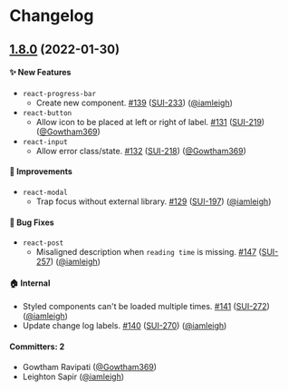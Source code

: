 # Changelog

## [1.8.0](https://github.com/wpmudev/shared-ui/compare/v1.7.0...v1.8.0) (2022-01-30)

#### ✨ New Features
* `react-progress-bar`
  * Create new component. [#139](https://github.com/wpmudev/shared-ui-react/pull/139) ([SUI-233](https://incsub.atlassian.net/browse/SUI-233)) ([@iamleigh](https://github.com/iamleigh))
* `react-button`
  * Allow icon to be placed at left or right of label. [#131](https://github.com/wpmudev/shared-ui-react/pull/131) ([SUI-219](https://incsub.atlassian.net/browse/SUI-219)) ([@Gowtham369](https://github.com/Gowtham369))
* `react-input`
  * Allow error class/state. [#132](https://github.com/wpmudev/shared-ui-react/pull/132) ([SUI-218](https://incsub.atlassian.net/browse/SUI-218)) ([@Gowtham369](https://github.com/Gowtham369))

#### 🚀 Improvements
* `react-modal`
  * Trap focus without external library. [#129](https://github.com/wpmudev/shared-ui-react/pull/129) ([SUI-197](https://incsub.atlassian.net/browse/SUI-197)) ([@iamleigh](https://github.com/iamleigh))

#### 🐛 Bug Fixes
* `react-post`
  * Misaligned description when `reading time` is missing. [#147](https://github.com/wpmudev/shared-ui-react/pull/147) ([SUI-257](https://incsub.atlassian.net/browse/SUI-257)) ([@iamleigh](https://github.com/iamleigh))

#### 🏠 Internal
* Styled components can't be loaded multiple times. [#141](https://github.com/wpmudev/shared-ui-react/pull/141) ([SUI-272](https://incsub.atlassian.net/browse/SUI-272)) ([@iamleigh](https://github.com/iamleigh))
* Update change log labels. [#140](https://github.com/wpmudev/shared-ui-react/pull/140) ([SUI-270](https://incsub.atlassian.net/browse/SUI-270)) ([@iamleigh](https://github.com/iamleigh))

#### Committers: 2
- Gowtham Ravipati ([@Gowtham369](https://github.com/Gowtham369))
- Leighton Sapir ([@iamleigh](https://github.com/iamleigh))